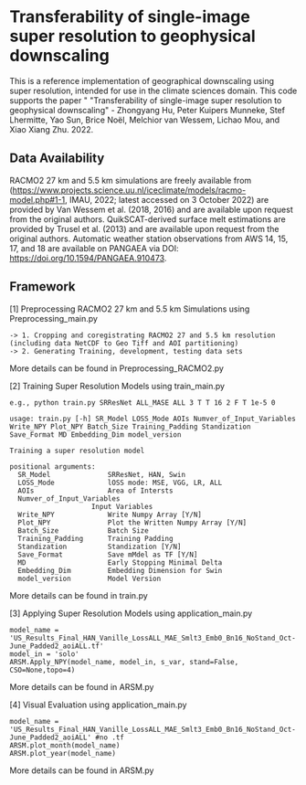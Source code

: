 # Transferability of single-image super resolution to geophysical downscaling

This is a reference implementation of geographical downscaling using super resolution, intended for use in the climate sciences domain. This code supports the paper " "Transferability of single-image super resolution to geophysical downscaling" - Zhongyang Hu, Peter Kuipers Munneke, Stef Lhermitte, Yao Sun, Brice Noël, Melchior van Wessem, Lichao Mou, and Xiao Xiang Zhu. 2022.

## Data Availability

RACMO2 27 km and 5.5 km simulations are freely available from (https://www.projects.science.uu.nl/iceclimate/models/racmo-model.php#1-1, IMAU, 2022; latest accessed on 3 October 2022) are provided by Van Wessem et al. (2018, 2016) and are available upon request from the original authors. QuikSCAT-derived surface melt estimations are provided by Trusel et al. (2013) and are available upon request from the original authors. Automatic weather station observations from AWS 14, 15, 17, and 18 are available on PANGAEA via DOI: https://doi.org/10.1594/PANGAEA.910473.

## Framework

[1] Preprocessing RACMO2 27 km and 5.5 km Simulations using Preprocessing_main.py

    -> 1. Cropping and coregistrating RACMO2 27 and 5.5 km resolution (including data NetCDF to Geo Tiff and AOI partitioning)
    -> 2. Generating Training, development, testing data sets

More details can be found in Preprocessing_RACMO2.py

[2] Training Super Resolution Models using train_main.py

    e.g., python train.py SRResNet ALL_MASE ALL 3 T T 16 2 F T 1e-5 0
    
    usage: train.py [-h] SR_Model LOSS_Mode AOIs Numver_of_Input_Variables Write_NPY Plot_NPY Batch_Size Training_Padding Standization Save_Format MD Embedding_Dim model_version

    Training a super resolution model

    positional arguments:
      SR_Model              SRResNet, HAN, Swin
      LOSS_Mode             lOSS mode: MSE, VGG, LR, ALL
      AOIs                  Area of Intersts
      Numver_of_Input_Variables
                        Input Variables
      Write_NPY             Write Numpy Array [Y/N]
      Plot_NPY              Plot the Written Numpy Array [Y/N]
      Batch_Size            Batch Size
      Training_Padding      Training Padding
      Standization          Standization [Y/N]
      Save_Format           Save mMdel as TF [Y/N]
      MD                    Early Stopping Minimal Delta
      Embedding_Dim         Embedding Dimension for Swin
      model_version         Model Version

More details can be found in train.py

[3] Applying Super Resolution Models using application_main.py

    model_name = 'US_Results_Final_HAN_Vanille_LossALL_MAE_Smlt3_Emb0_Bn16_NoStand_Oct-June_Padded2_aoiALL.tf'
    model_in = 'solo' 
    ARSM.Apply_NPY(model_name, model_in, s_var, stand=False, CSO=None,topo=4)
    
More details can be found in ARSM.py

[4] Visual Evaluation using application_main.py

    model_name = 'US_Results_Final_HAN_Vanille_LossALL_MAE_Smlt3_Emb0_Bn16_NoStand_Oct-June_Padded2_aoiALL' #no .tf
    ARSM.plot_month(model_name)
    ARSM.plot_year(model_name) 


More details can be found in ARSM.py
